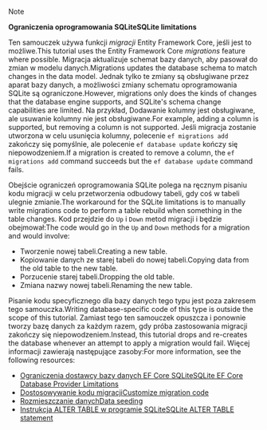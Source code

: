 > [!NOTE]
> 
> <span data-ttu-id="78fd0-101">**Ograniczenia oprogramowania SQLite**</span><span class="sxs-lookup"><span data-stu-id="78fd0-101">**SQLite limitations**</span></span>
>
> <span data-ttu-id="78fd0-102">Ten samouczek używa funkcji *migracji* Entity Framework Core, jeśli jest to możliwe.</span><span class="sxs-lookup"><span data-stu-id="78fd0-102">This tutorial uses the Entity Framework Core *migrations* feature where possible.</span></span> <span data-ttu-id="78fd0-103">Migracja aktualizuje schemat bazy danych, aby pasował do zmian w modelu danych.</span><span class="sxs-lookup"><span data-stu-id="78fd0-103">Migrations updates the database schema to match changes in the data model.</span></span> <span data-ttu-id="78fd0-104">Jednak tylko te zmiany są obsługiwane przez aparat bazy danych, a możliwości zmiany schematu oprogramowania SQLite są ograniczone.</span><span class="sxs-lookup"><span data-stu-id="78fd0-104">However, migrations only does the kinds of changes that the database engine supports, and SQLite's schema change capabilities are limited.</span></span> <span data-ttu-id="78fd0-105">Na przykład, Dodawanie kolumny jest obsługiwane, ale usuwanie kolumny nie jest obsługiwane.</span><span class="sxs-lookup"><span data-stu-id="78fd0-105">For example, adding a column is supported, but removing a column is not supported.</span></span> <span data-ttu-id="78fd0-106">Jeśli migracja zostanie utworzona w celu usunięcia kolumny, polecenie `ef migrations add` zakończy się pomyślnie, ale polecenie `ef database update` kończy się niepowodzeniem.</span><span class="sxs-lookup"><span data-stu-id="78fd0-106">If a migration is created to remove a column, the `ef migrations add` command succeeds but the `ef database update` command fails.</span></span> 
>
> <span data-ttu-id="78fd0-107">Obejście ograniczeń oprogramowania SQLite polega na ręcznym pisaniu kodu migracji w celu przetworzenia odbudowy tabeli, gdy coś w tabeli ulegnie zmianie.</span><span class="sxs-lookup"><span data-stu-id="78fd0-107">The workaround for the SQLite limitations is to manually write migrations code to perform a table rebuild when something in the table changes.</span></span> <span data-ttu-id="78fd0-108">Kod przejdzie do `Up` i `Down` metod migracji i będzie obejmował:</span><span class="sxs-lookup"><span data-stu-id="78fd0-108">The code would go in the `Up` and `Down` methods for a migration and would involve:</span></span>
>
> * <span data-ttu-id="78fd0-109">Tworzenie nowej tabeli.</span><span class="sxs-lookup"><span data-stu-id="78fd0-109">Creating a new table.</span></span>
> * <span data-ttu-id="78fd0-110">Kopiowanie danych ze starej tabeli do nowej tabeli.</span><span class="sxs-lookup"><span data-stu-id="78fd0-110">Copying data from the old table to the new table.</span></span>
> * <span data-ttu-id="78fd0-111">Porzucenie starej tabeli.</span><span class="sxs-lookup"><span data-stu-id="78fd0-111">Dropping the old table.</span></span>
> * <span data-ttu-id="78fd0-112">Zmiana nazwy nowej tabeli.</span><span class="sxs-lookup"><span data-stu-id="78fd0-112">Renaming the new table.</span></span>
>
> <span data-ttu-id="78fd0-113">Pisanie kodu specyficznego dla bazy danych tego typu jest poza zakresem tego samouczka.</span><span class="sxs-lookup"><span data-stu-id="78fd0-113">Writing database-specific code of this type is outside the scope of this tutorial.</span></span> <span data-ttu-id="78fd0-114">Zamiast tego ten samouczek opuszcza i ponownie tworzy bazę danych za każdym razem, gdy próba zastosowania migracji zakończy się niepowodzeniem.</span><span class="sxs-lookup"><span data-stu-id="78fd0-114">Instead, this tutorial drops and re-creates the database whenever an attempt to apply a migration would fail.</span></span> <span data-ttu-id="78fd0-115">Więcej informacji zawierają następujące zasoby:</span><span class="sxs-lookup"><span data-stu-id="78fd0-115">For more information, see the following resources:</span></span>
>
> * [<span data-ttu-id="78fd0-116">Ograniczenia dostawcy bazy danych EF Core SQLite</span><span class="sxs-lookup"><span data-stu-id="78fd0-116">SQLite EF Core Database Provider Limitations</span></span>](/ef/core/providers/sqlite/limitations)
> * [<span data-ttu-id="78fd0-117">Dostosowywanie kodu migracji</span><span class="sxs-lookup"><span data-stu-id="78fd0-117">Customize migration code</span></span>](/ef/core/managing-schemas/migrations/#customize-migration-code)
> * [<span data-ttu-id="78fd0-118">Rozmieszczanie danych</span><span class="sxs-lookup"><span data-stu-id="78fd0-118">Data seeding</span></span>](/ef/core/modeling/data-seeding)
> * [<span data-ttu-id="78fd0-119">Instrukcja ALTER TABLE w programie SQLite</span><span class="sxs-lookup"><span data-stu-id="78fd0-119">SQLite ALTER TABLE statement</span></span>](https://sqlite.org/lang_altertable.html)